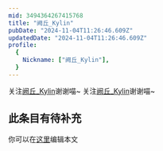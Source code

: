 ```yaml
---
mid: 3494364267415768
title: "阙丘_Kylin"
pubDate: "2024-11-04T11:26:46.609Z"
updatedDate: "2024-11-04T11:26:46.609Z"
profile:
  {
    Nickname: ["阙丘_Kylin"],
  }
---
```


关注[阙丘_Kylin](https://space.bilibili.com/3494364267415768)谢谢喵~ 关注[阙丘_Kylin](https://space.bilibili.com/3494364267415768)谢谢喵~

## 此条目有待补充
你可以在[这里](https://github.com/Yuhanawa/VTuber.ICU/edit/master/src/content/v/阙丘_Kylin/index.md)编辑本文

